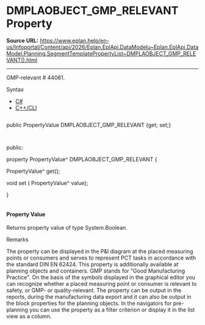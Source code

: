 # DMPLAOBJECT_GMP_RELEVANT Property

**Source URL:** https://www.eplan.help/en-us/Infoportal/Content/api/2026/Eplan.EplApi.DataModelu~Eplan.EplApi.DataModel.Planning.SegmentTemplatePropertyList~DMPLAOBJECT_GMP_RELEVANT().html

---

GMP-relevant # 44061.

Syntax

- [C#](#i-syntax-CS)
- [C++/CLI](#i-syntax-CPP2005)

```
```
public PropertyValue DMPLAOBJECT_GMP_RELEVANT {get; set;}
```
```

```
```
public:

property PropertyValue^ DMPLAOBJECT_GMP_RELEVANT {

   PropertyValue^ get();

   void set (    PropertyValue^ value);

}
```
```

#### Property Value

Returns property value of type System.Boolean.

Remarks

The property can be displayed in the P&I diagram at the placed measuring points or consumers and serves to represent PCT tasks in accordance with the standard DIN EN 62424. This property is additionally available at planning objects and containers. GMP stands for "Good Manufacturing Practice". On the basis of the symbols displayed in the graphical editor you can recognize whether a placed measuring point or consumer is relevant to safety, or GMP- or quality-relevant. The property can be output in the reports, during the manufacturing data export and it can also be output in the block properties for the planning objects. In the navigators for pre-planning you can use the property as a filter criterion or display it in the list view as a column.
